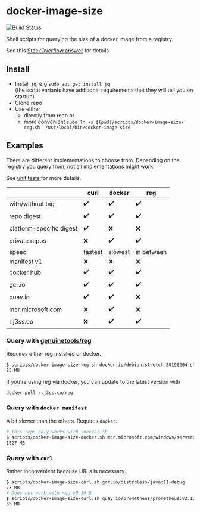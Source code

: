 # docker-image-size

[![Build Status](https://travis-ci.org/schnatterer/docker-image-size.svg?branch=master)](https://travis-ci.org/schnatterer/docker-image-size)

Shell scripts for querying the size of a docker image from a registry.

See this [StackOverflow answer](https://stackoverflow.com/a/54813737) for details

## Install

* Install `jq`, e.g `sudo apt get install jq`  
  (the script variants have additional requirements that they will tell you on startup)
* Clone repo
* Use either
  * directly from repo or 
  *  more convenient `sudo ln -s $(pwd)/scripts/docker-image-size-reg.sh  /usr/local/bin/docker-image-size`

## Examples

There are different implementations to choose from.
Depending on the registry you query from, not all implementations might work.

See [unit tests](test/docker-image-size.bats) for more details.

|   | curl | docker | reg |
|---|---|---|---|
|with/without tag | ✔️ | ✔️ | ✔️ |
|repo digest | ✔️ | ✔️ | ✔️ |
|platform-specific digest | ✔️ | ❌ | ❌ |
|private repos | ❌ | ✔️ | ️✔️ |
|speed | fastest | slowest️ | ️in between️ |
|manifest v1 | ❌ | ❌ | ❌ |
|docker hub| ✔️ | ✔️ | ✔️ |
|gcr.io | ✔️ | ✔️ | ✔️ |
|quay.io | ✔️ | ✔️ | ❌️ |
|mcr.microsoft.com | ❌ | ✔️ | ❌ |
|r.j3ss.co | ❌ | ️✔️ | ✔️ |

### Query with [genuinetools/reg](https://github.com/genuinetools/reg)

Requires either reg installed or docker.
```bash
$ scripts/docker-image-size-reg.sh docker.io/debian:stretch-20190204-slim
23 MB
```

If you're using reg via docker, you can update to the latest version with
```bash
docker pull r.j3ss.co/reg
```

### Query with `docker manifest`

A bit slower than the others. Requires `docker`.

```bash
# This repo only works with -docker.sh
$ scripts/docker-image-size-docker.sh mcr.microsoft.com/windows/servercore:1903
1527 MB

```

### Query with `curl`

Rather inconvenient because URLs is necessary. 

```bash
$ scripts/docker-image-size-curl.sh gcr.io/distroless/java:11-debug
73 MB 
# Does not work with reg v0.16.0
$ scripts/docker-image-size-curl.sh quay.io/prometheus/prometheus:v2.12.0
55 MB
```